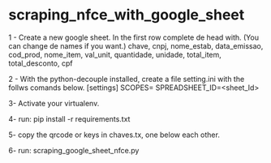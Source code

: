 # scraping_nfce_with_google_sheet

1 - Create a new google sheet.
In the first row complete de head with. (You can change de names if you want.)
chave,	cnpj,	nome_estab,	data_emissao,	cod_prod,	nome_item,	val_unit,	quantidade,	unidade,	total_item,	total_desconto,	cpf


2 - With the python-decouple installed, create a file setting.ini with the follws comands below.
[settings]
SCOPES=<google sheets http>
SPREADSHEET_ID=<sheet_Id>

3- Activate your virtualenv.

4- run: pip install -r requirements.txt

5- copy the qrcode or keys in chaves.tx, one below each other.

6- run: scraping_google_sheet_nfce.py

